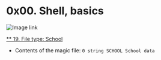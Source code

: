 # 0x00. Shell, basics

![Image link](https://s3.amazonaws.com/intranet-projects-files/holbertonschool-sysadmin_devops/205/image.jpg)

[** 19. File type: School](school.mgc)
* Contents of the magic file: `0 string SCHOOL School data`

